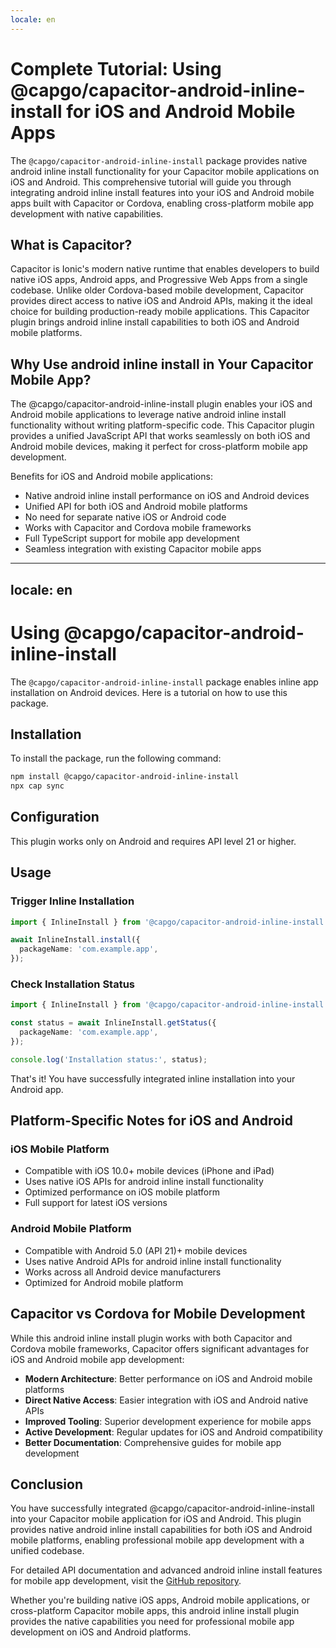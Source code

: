 ```yaml
---
locale: en
---
```


# Complete Tutorial: Using @capgo/capacitor-android-inline-install for iOS and Android Mobile Apps

The `@capgo/capacitor-android-inline-install` package provides native android inline install functionality for your Capacitor mobile applications on iOS and Android. This comprehensive tutorial will guide you through integrating android inline install features into your iOS and Android mobile apps built with Capacitor or Cordova, enabling cross-platform mobile app development with native capabilities.

## What is Capacitor?

Capacitor is Ionic's modern native runtime that enables developers to build native iOS apps, Android apps, and Progressive Web Apps from a single codebase. Unlike older Cordova-based mobile development, Capacitor provides direct access to native iOS and Android APIs, making it the ideal choice for building production-ready mobile applications. This Capacitor plugin brings android inline install capabilities to both iOS and Android mobile platforms.

## Why Use android inline install in Your Capacitor Mobile App?

The @capgo/capacitor-android-inline-install plugin enables your iOS and Android mobile applications to leverage native android inline install functionality without writing platform-specific code. This Capacitor plugin provides a unified JavaScript API that works seamlessly on both iOS and Android mobile devices, making it perfect for cross-platform mobile app development.

Benefits for iOS and Android mobile applications:
- Native android inline install performance on iOS and Android devices
- Unified API for both iOS and Android mobile platforms
- No need for separate native iOS or Android code
- Works with Capacitor and Cordova mobile frameworks
- Full TypeScript support for mobile app development
- Seamless integration with existing Capacitor mobile apps

---
locale: en
---
# Using @capgo/capacitor-android-inline-install

The `@capgo/capacitor-android-inline-install` package enables inline app installation on Android devices. Here is a tutorial on how to use this package.

## Installation

To install the package, run the following command:

```bash
npm install @capgo/capacitor-android-inline-install
npx cap sync
```

## Configuration

This plugin works only on Android and requires API level 21 or higher.

## Usage

### Trigger Inline Installation

```typescript
import { InlineInstall } from '@capgo/capacitor-android-inline-install';

await InlineInstall.install({
  packageName: 'com.example.app',
});
```

### Check Installation Status

```typescript
import { InlineInstall } from '@capgo/capacitor-android-inline-install';

const status = await InlineInstall.getStatus({
  packageName: 'com.example.app',
});

console.log('Installation status:', status);
```

That's it! You have successfully integrated inline installation into your Android app.

## Platform-Specific Notes for iOS and Android

### iOS Mobile Platform

- Compatible with iOS 10.0+ mobile devices (iPhone and iPad)
- Uses native iOS APIs for android inline install functionality
- Optimized performance on iOS mobile platform
- Full support for latest iOS versions

### Android Mobile Platform

- Compatible with Android 5.0 (API 21)+ mobile devices
- Uses native Android APIs for android inline install functionality
- Works across all Android device manufacturers
- Optimized for Android mobile platform

## Capacitor vs Cordova for Mobile Development

While this android inline install plugin works with both Capacitor and Cordova mobile frameworks, Capacitor offers significant advantages for iOS and Android mobile app development:

- **Modern Architecture**: Better performance on iOS and Android mobile platforms
- **Direct Native Access**: Easier integration with iOS and Android native APIs
- **Improved Tooling**: Superior development experience for mobile apps
- **Active Development**: Regular updates for iOS and Android compatibility
- **Better Documentation**: Comprehensive guides for mobile app development

## Conclusion

You have successfully integrated @capgo/capacitor-android-inline-install into your Capacitor mobile application for iOS and Android. This plugin provides native android inline install capabilities for both iOS and Android mobile platforms, enabling professional mobile app development with a unified codebase.

For detailed API documentation and advanced android inline install features for mobile app development, visit the [GitHub repository](https://github.com/Cap-go/capacitor-android-inline-install).

Whether you're building native iOS apps, Android mobile applications, or cross-platform Capacitor mobile apps, this android inline install plugin provides the native capabilities you need for professional mobile app development on iOS and Android platforms.
